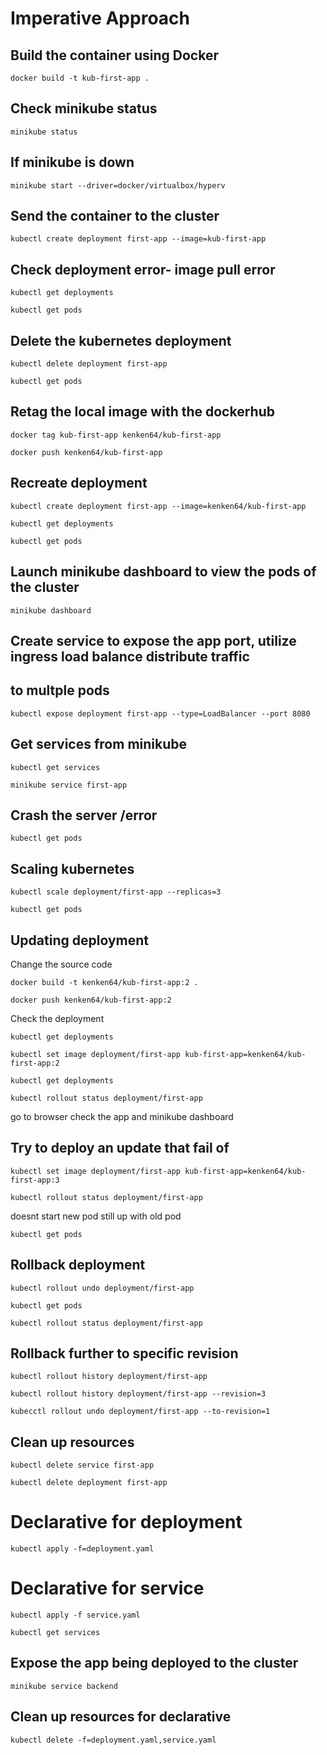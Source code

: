 # Imperative Approach

## Build the container using Docker

```
docker build -t kub-first-app .
```

## Check minikube status
```
minikube status
```
## If minikube is down
```
minikube start --driver=docker/virtualbox/hyperv
```

## Send the container to the cluster
```
kubectl create deployment first-app --image=kub-first-app
```

## Check deployment error- image pull error

```
kubectl get deployments
```

```
kubectl get pods
```

## Delete the kubernetes deployment

```
kubectl delete deployment first-app
```

```
kubectl get pods
```

## Retag the local image with the dockerhub 

```
docker tag kub-first-app kenken64/kub-first-app
```

```
docker push kenken64/kub-first-app
```

## Recreate deployment
```
kubectl create deployment first-app --image=kenken64/kub-first-app
```

```
kubectl get deployments
```

```
kubectl get pods
```

## Launch minikube dashboard to view the pods of the  cluster

```
minikube dashboard
```

## Create service to expose the app port, utilize ingress load balance distribute traffic  
## to multple pods

```
kubectl expose deployment first-app --type=LoadBalancer --port 8080
```

## Get services from minikube

```
kubectl get services
```

```
minikube service first-app
```

## Crash the server /error

```
kubectl get pods
```

## Scaling kubernetes

```
kubectl scale deployment/first-app --replicas=3
```

```
kubectl get pods
```

## Updating deployment

Change the source code

```
docker build -t kenken64/kub-first-app:2 .
```

```
docker push kenken64/kub-first-app:2
```

Check the deployment

```
kubectl get deployments
```

```
kubectl set image deployment/first-app kub-first-app=kenken64/kub-first-app:2
```

```
kubectl get deployments
```


```
kubectl rollout status deployment/first-app
```

go to browser check the app and minikube dashboard


## Try to deploy an update that fail of

```
kubectl set image deployment/first-app kub-first-app=kenken64/kub-first-app:3
```

```
kubectl rollout status deployment/first-app 
```

doesnt start new pod still up with old pod

```
kubectl get pods
```

## Rollback deployment

```
kubectl rollout undo deployment/first-app
```

```
kubectl get pods
```

```
kubectl rollout status deployment/first-app
```

## Rollback further to specific revision

```
kubectl rollout history deployment/first-app
```

```
kubectl rollout history deployment/first-app --revision=3
```

```
kubecctl rollout undo deployment/first-app --to-revision=1
```

## Clean up resources

```
kubectl delete service first-app
```

```
kubectl delete deployment first-app
```


# Declarative for deployment

```
kubectl apply -f=deployment.yaml
```

# Declarative for service

```
kubectl apply -f service.yaml
```

```
kubectl get services
```

## Expose the app being deployed to the cluster
```
minikube service backend
```

## Clean up resources for declarative

```
kubectl delete -f=deployment.yaml,service.yaml
```

